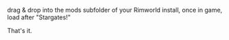 drag & drop into the mods subfolder of your Rimworld install, once in game, load after "Stargates!"

That's it.
